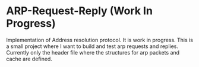 # ARP-Request-Reply  (Work In Progress)
Implementation of Address resolution protocol. It is work in progress.
This is a small project where I want to build and test arp requests and replies.
Currently only the header file where the structures for arp packets and cache are defined. 
